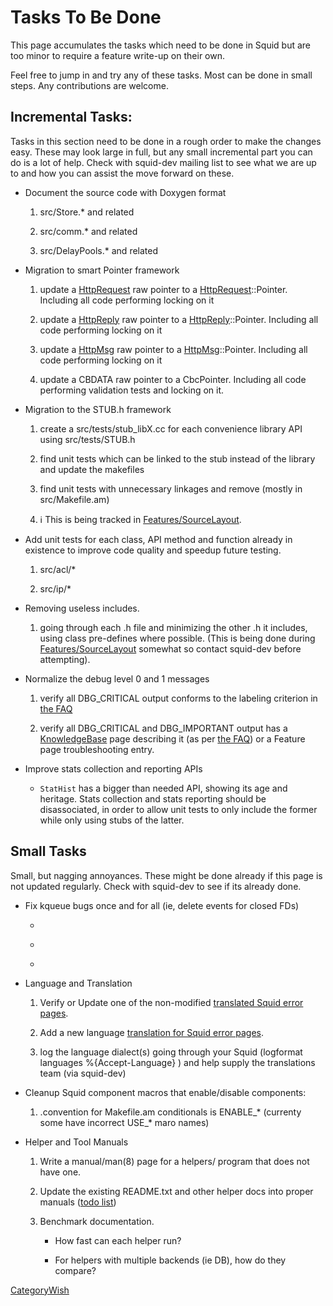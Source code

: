 # Tasks To Be Done

This page accumulates the tasks which need to be done in Squid but are
too minor to require a feature write-up on their own.

Feel free to jump in and try any of these tasks. Most can be done in
small steps. Any contributions are welcome.

## Incremental Tasks:

Tasks in this section need to be done in a rough order to make the
changes easy. These may look large in full, but any small incremental
part you can do is a lot of help. Check with squid-dev mailing list to
see what we are up to and how you can assist the move forward on these.

  - Document the source code with Doxygen format
    
    1.  src/Store.\* and related
    
    2.  src/comm.\* and related
    
    3.  src/DelayPools.\* and related

  - Migration to smart Pointer framework
    
    1.  update a
        [HttpRequest](/HttpRequest)
        raw pointer to a
        [HttpRequest](/HttpRequest)::Pointer.
        Including all code performing locking on it
    
    2.  update a
        [HttpReply](/HttpReply)
        raw pointer to a
        [HttpReply](/HttpReply)::Pointer.
        Including all code performing locking on it
    
    3.  update a
        [HttpMsg](/HttpMsg)
        raw pointer to a
        [HttpMsg](/HttpMsg)::Pointer.
        Including all code performing locking on it
    
    4.  update a CBDATA raw pointer to a CbcPointer. Including all code
        performing validation tests and locking on it.

  - Migration to the STUB.h framework
    
    1.  create a src/tests/stub_libX.cc for each convenience library
        API using src/tests/STUB.h
    
    2.  find unit tests which can be linked to the stub instead of the
        library and update the makefiles
    
    3.  find unit tests with unnecessary linkages and remove (mostly in
        src/Makefile.am)
    
    4.  :information_source:
        This is being tracked in
        [Features/SourceLayout](/Features/SourceLayout).

  - Add unit tests for each class, API method and function already in
    existence to improve code quality and speedup future testing.
    
    1.  src/acl/\*
    
    2.  src/ip/\*

  - Removing useless includes.
    
    1.  going through each .h file and minimizing the other .h it
        includes, using class pre-defines where possible. (This is being
        done during
        [Features/SourceLayout](/Features/SourceLayout)
        somewhat so contact squid-dev before attempting).

  - Normalize the debug level 0 and 1 messages
    
    1.  verify all DBG_CRITICAL output conforms to the labeling
        criterion in [the
        FAQ](/SquidFaq/SquidLogs#Squid_Error_Messages)
    
    2.  verify all DBG_CRITICAL and DBG_IMPORTANT output has a
        [KnowledgeBase](/KnowledgeBase)
        page describing it (as per [the
        FAQ](/SquidFaq/SquidLogs#Squid_Error_Messages))
        or a Feature page troubleshooting entry.

  - Improve stats collection and reporting APIs
    
      - `StatHist` has a bigger than needed API, showing its age and
        heritage. Stats collection and stats reporting should be
        disassociated, in order to allow unit tests to only include the
        former while only using stubs of the latter.

## Small Tasks

Small, but nagging annoyances. These might be done already if this page
is not updated regularly. Check with squid-dev to see if its already
done.

  - Fix kqueue bugs once and for all (ie, delete events for closed FDs)
    
      - [](http://bugs.squid-cache.org/show_bug.cgi?id=1991)
    
      - [](http://bugs.squid-cache.org/show_bug.cgi?id=2816)
    
      - 
  - Language and Translation
    
    1.  Verify or Update one of the non-modified [translated Squid error
        pages](/Translations).
    
    2.  Add a new language [translation for Squid error
        pages](/Translations).
    
    3.  log the language dialect(s) going through your Squid (logformat
        languages %{Accept-Language} ) and help supply the translations
        team (via squid-dev)

  - Cleanup Squid component macros that enable/disable components:
    
    1.  .convention for Makefile.am conditionals is ENABLE_\* (currenty
        some have incorrect USE_\* maro names)

  - Helper and Tool Manuals
    
    1.  Write a manual/man(8) page for a helpers/ program that does not
        have one.
    
    2.  Update the existing README.txt and other helper docs into proper
        manuals ([todo
        list](/ProgrammingGuide/ManualDocumentation#TODO))
    
    3.  Benchmark documentation.
        
          - How fast can each helper run?
        
          - For helpers with multiple backends (ie DB), how do they
            compare?

[CategoryWish](/CategoryWish)
